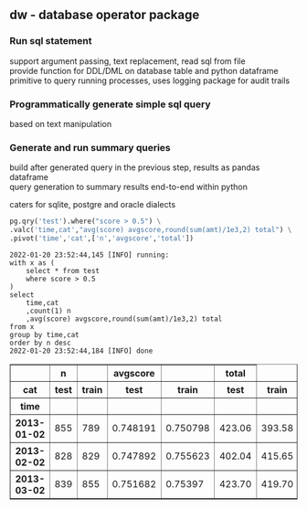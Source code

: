 ## dw - database operator package

### Run sql statement
support argument passing, text replacement, read sql from file \
provide function for DDL/DML on database table and python dataframe \
primitive to query running processes, uses logging package for audit trails

### Programmatically generate simple sql query
based on text manipulation

### Generate and run summary queries
build after generated query in the previous step, results as pandas dataframe \
query generation to summary results end-to-end within python

caters for sqlite, postgre and oracle dialects

```python
pg.qry('test').where("score > 0.5") \
.valc('time,cat',"avg(score) avgscore,round(sum(amt)/1e3,2) total") \
.pivot('time','cat',['n','avgscore','total'])
```
```<!-- language: none -->
2022-01-20 23:52:44,145 [INFO] running: 
with x as (
    select * from test
    where score > 0.5
)
select
    time,cat
    ,count(1) n
    ,avg(score) avgscore,round(sum(amt)/1e3,2) total
from x
group by time,cat
order by n desc
2022-01-20 23:52:44,184 [INFO] done
```

<table border=\"1\" class=\"dataframe\">
  <thead>
    <tr>
      <th></th>
      <th>n</th>
      <th></th>
      <th>avgscore</th>
      <th></th>
      <th>total</th>
    </tr>
    <tr>
      <th>cat</th>
      <th>test</th>
      <th>train</th>
      <th>test</th>
      <th>train</th>
      <th>test</th>
      <th>train</th>
    </tr>
    <tr>
      <th>time</th>
      <th></th>
      <th></th>
      <th></th>
      <th></th>
      <th></th>
      <th></th>
    </tr>
  </thead>
  <tbody>
    <tr>
      <th>2013-01-02</th>
      <td>855</td>
      <td>789</td>
      <td>0.748191</td>
      <td>0.750798</td>
      <td>423.06</td>
      <td>393.58</td>
    </tr>
    <tr>
      <th>2013-02-02</th>
      <td>828</td>
      <td>829</td>
      <td>0.747892</td>
      <td>0.755623</td>
      <td>402.04</td>
      <td>415.65</td>
    </tr>
    <tr>
      <th>2013-03-02</th>
      <td>839</td>
      <td>855</td>
      <td>0.751682</td>
      <td>0.75397</td>
      <td>423.70</td>
      <td>419.70</td>
    </tr>
  </tbody>
</table>
